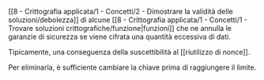[[8 - Crittografia applicata/1 - Concetti/2 - Dimostrare la validità delle soluzioni/debolezza]] di alcune [[8 - Crittografia applicata/1 - Concetti/1 - Trovare soluzioni crittografiche/funzione|funzioni]] che ne annulla le garanzie di sicurezza se viene cifrata una quantità eccessiva di dati.

Tipicamente, una conseguenza della suscettibilità al [[riutilizzo di nonce]].

Per eliminarla, è sufficiente cambiare la chiave prima di raggiungere il limite.